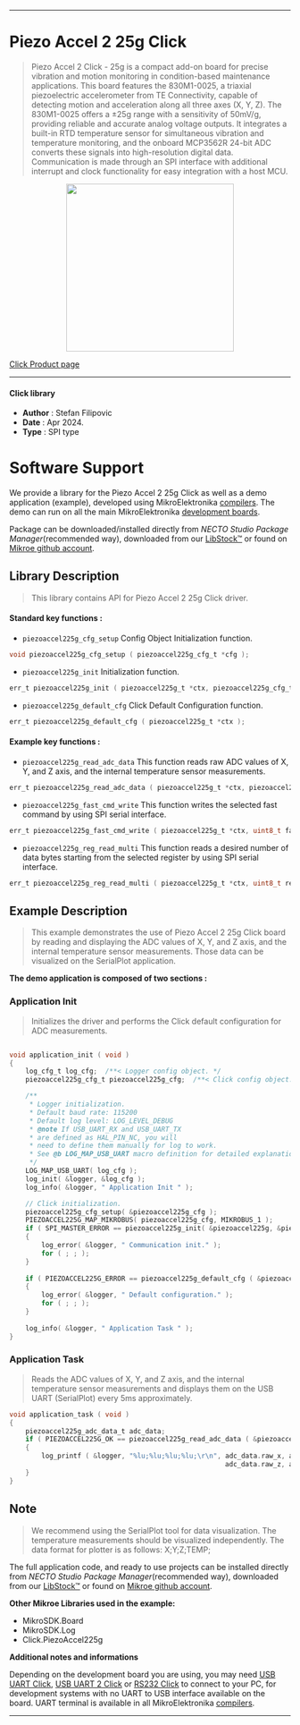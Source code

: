 
---
# Piezo Accel 2 25g Click

> Piezo Accel 2 Click - 25g is a compact add-on board for precise vibration and motion monitoring in condition-based maintenance applications. This board features the 830M1-0025, a triaxial piezoelectric accelerometer from TE Connectivity, capable of detecting motion and acceleration along all three axes (X, Y, Z). The 830M1-0025 offers a ±25g range with a sensitivity of 50mV/g, providing reliable and accurate analog voltage outputs. It integrates a built-in RTD temperature sensor for simultaneous vibration and temperature monitoring, and the onboard MCP3562R 24-bit ADC converts these signals into high-resolution digital data. Communication is made through an SPI interface with additional interrupt and clock functionality for easy integration with a host MCU.

<p align="center">
  <img src="https://download.mikroe.com/images/click_for_ide/piezoaccel225g_click.png" height=300px>
</p>

[Click Product page](https://www.mikroe.com/piezo-accel-2-click-25g)

---


#### Click library

- **Author**        : Stefan Filipovic
- **Date**          : Apr 2024.
- **Type**          : SPI type


# Software Support

We provide a library for the Piezo Accel 2 25g Click
as well as a demo application (example), developed using MikroElektronika
[compilers](https://www.mikroe.com/necto-studio).
The demo can run on all the main MikroElektronika [development boards](https://www.mikroe.com/development-boards).

Package can be downloaded/installed directly from *NECTO Studio Package Manager*(recommended way), downloaded from our [LibStock&trade;](https://libstock.mikroe.com) or found on [Mikroe github account](https://github.com/MikroElektronika/mikrosdk_click_v2/tree/master/clicks).

## Library Description

> This library contains API for Piezo Accel 2 25g Click driver.

#### Standard key functions :

- `piezoaccel225g_cfg_setup` Config Object Initialization function.
```c
void piezoaccel225g_cfg_setup ( piezoaccel225g_cfg_t *cfg );
```

- `piezoaccel225g_init` Initialization function.
```c
err_t piezoaccel225g_init ( piezoaccel225g_t *ctx, piezoaccel225g_cfg_t *cfg );
```

- `piezoaccel225g_default_cfg` Click Default Configuration function.
```c
err_t piezoaccel225g_default_cfg ( piezoaccel225g_t *ctx );
```

#### Example key functions :

- `piezoaccel225g_read_adc_data` This function reads raw ADC values of X, Y, and Z axis, and the internal temperature sensor measurements.
```c
err_t piezoaccel225g_read_adc_data ( piezoaccel225g_t *ctx, piezoaccel225g_adc_data_t *data_out );
```

- `piezoaccel225g_fast_cmd_write` This function writes the selected fast command by using SPI serial interface.
```c
err_t piezoaccel225g_fast_cmd_write ( piezoaccel225g_t *ctx, uint8_t fast_cmd );
```

- `piezoaccel225g_reg_read_multi` This function reads a desired number of data bytes starting from the selected register by using SPI serial interface.
```c
err_t piezoaccel225g_reg_read_multi ( piezoaccel225g_t *ctx, uint8_t reg, uint8_t *data_out, uint8_t len );
```

## Example Description

> This example demonstrates the use of Piezo Accel 2 25g Click board by reading and displaying
the ADC values of X, Y, and Z axis, and the internal temperature sensor measurements. 
Those data can be visualized on the SerialPlot application.

**The demo application is composed of two sections :**

### Application Init

> Initializes the driver and performs the Click default configuration for ADC measurements.

```c

void application_init ( void )
{
    log_cfg_t log_cfg;  /**< Logger config object. */
    piezoaccel225g_cfg_t piezoaccel225g_cfg;  /**< Click config object. */

    /** 
     * Logger initialization.
     * Default baud rate: 115200
     * Default log level: LOG_LEVEL_DEBUG
     * @note If USB_UART_RX and USB_UART_TX 
     * are defined as HAL_PIN_NC, you will 
     * need to define them manually for log to work. 
     * See @b LOG_MAP_USB_UART macro definition for detailed explanation.
     */
    LOG_MAP_USB_UART( log_cfg );
    log_init( &logger, &log_cfg );
    log_info( &logger, " Application Init " );

    // Click initialization.
    piezoaccel225g_cfg_setup( &piezoaccel225g_cfg );
    PIEZOACCEL225G_MAP_MIKROBUS( piezoaccel225g_cfg, MIKROBUS_1 );
    if ( SPI_MASTER_ERROR == piezoaccel225g_init( &piezoaccel225g, &piezoaccel225g_cfg ) )
    {
        log_error( &logger, " Communication init." );
        for ( ; ; );
    }
    
    if ( PIEZOACCEL225G_ERROR == piezoaccel225g_default_cfg ( &piezoaccel225g ) )
    {
        log_error( &logger, " Default configuration." );
        for ( ; ; );
    }
    
    log_info( &logger, " Application Task " );
}

```

### Application Task

> Reads the ADC values of X, Y, and Z axis, and the internal temperature sensor measurements
and displays them on the USB UART (SerialPlot) every 5ms approximately.

```c
void application_task ( void )
{
    piezoaccel225g_adc_data_t adc_data;
    if ( PIEZOACCEL225G_OK == piezoaccel225g_read_adc_data ( &piezoaccel225g, &adc_data ) )
    {
        log_printf ( &logger, "%lu;%lu;%lu;%lu;\r\n", adc_data.raw_x, adc_data.raw_y, 
                                                      adc_data.raw_z, adc_data.raw_temp );
    }
}
```

## Note

> We recommend using the SerialPlot tool for data visualization. The temperature measurements
should be visualized independently. The data format for plotter is as follows: X;Y;Z;TEMP;

The full application code, and ready to use projects can be installed directly from *NECTO Studio Package Manager*(recommended way), downloaded from our [LibStock&trade;](https://libstock.mikroe.com) or found on [Mikroe github account](https://github.com/MikroElektronika/mikrosdk_click_v2/tree/master/clicks).

**Other Mikroe Libraries used in the example:**

- MikroSDK.Board
- MikroSDK.Log
- Click.PiezoAccel225g

**Additional notes and informations**

Depending on the development board you are using, you may need
[USB UART Click](https://www.mikroe.com/usb-uart-click),
[USB UART 2 Click](https://www.mikroe.com/usb-uart-2-click) or
[RS232 Click](https://www.mikroe.com/rs232-click) to connect to your PC, for
development systems with no UART to USB interface available on the board. UART
terminal is available in all MikroElektronika
[compilers](https://shop.mikroe.com/compilers).

---
